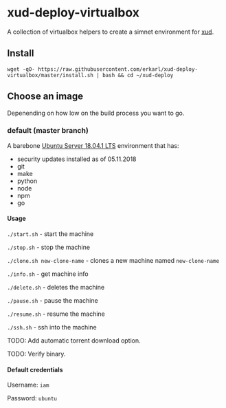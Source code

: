 # xud-deploy-virtualbox
A collection of virtualbox helpers to create a simnet environment for [xud](https://github.com/ExchangeUnion/xud).

## Install
`wget -qO- https://raw.githubusercontent.com/erkarl/xud-deploy-virtualbox/master/install.sh | bash && cd ~/xud-deploy`

## Choose an image
Depenending on how low on the build process you want to go.

### default (master branch)
A barebone [Ubuntu Server 18.04.1 LTS](https://www.ubuntu.com/download/server) environment that has:
* security updates installed as of 05.11.2018
* git
* make
* python
* node
* npm
* go

#### Usage
`./start.sh` - start the machine

`./stop.sh` - stop the machine

`./clone.sh new-clone-name` - clones a new machine named `new-clone-name`

`./info.sh` - get machine info

`./delete.sh` - deletes the machine

`./pause.sh` - pause the machine

`./resume.sh` - resume the machine

`./ssh.sh` - ssh into the machine

TODO: Add automatic torrent download option.

TODO: Verify binary.

#### Default credentials
Username: `iam`

Password: `ubuntu`
